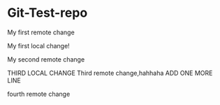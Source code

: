 # Git-Test-repo

My first remote change

My first local change!

My second remote change

THIRD LOCAL CHANGE
Third remote change,hahhaha
ADD ONE MORE LINE

fourth remote change
